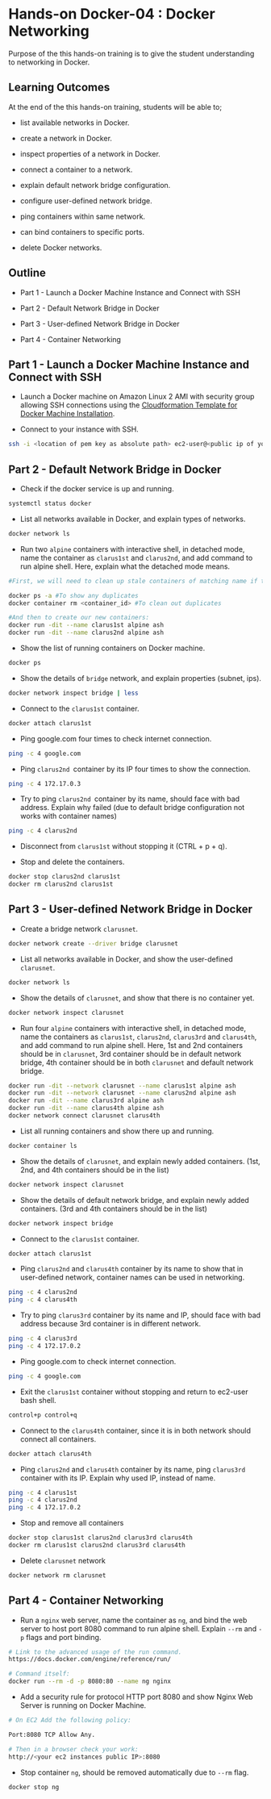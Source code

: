 # Hands-on Docker-04 : Docker Networking

Purpose of the this hands-on training is to give the student understanding to networking in Docker.

## Learning Outcomes

At the end of the this hands-on training, students will be able to;

- list available networks in Docker.

- create a network in Docker.

- inspect properties of a network in Docker.

- connect a container to a network.

- explain default network bridge configuration.

- configure user-defined network bridge.

- ping containers within same network.

- can bind containers to specific ports.

- delete Docker networks.

## Outline

- Part 1 - Launch a Docker Machine Instance and Connect with SSH

- Part 2 - Default Network Bridge in Docker

- Part 3 - User-defined Network Bridge in Docker

- Part 4 - Container Networking

## Part 1 - Launch a Docker Machine Instance and Connect with SSH

- Launch a Docker machine on Amazon Linux 2 AMI with security group allowing SSH connections using the [Cloudformation Template for Docker Machine Installation](../docker-01-installing-on-ec2-linux2/docker-installation-template.yml).


- Connect to your instance with SSH.

```bash
ssh -i <location of pem key as absolute path> ec2-user@<public ip of your docker instance>
```

## Part 2 - Default Network Bridge in Docker

- Check if the docker service is up and running.

```bash
systemctl status docker
```

- List all networks available in Docker, and explain types of networks.

```bash
docker network ls
```

- Run two `alpine` containers with interactive shell, in detached mode, name the container as `clarus1st` and `clarus2nd`, and add command to run alpine shell. Here, explain what the detached mode means.

```bash
#First, we will need to clean up stale containers of matching name if they exist. 

docker ps -a #To show any duplicates
docker container rm <container_id> #To clean out duplicates

#And then to create our new containers:
docker run -dit --name clarus1st alpine ash
docker run -dit --name clarus2nd alpine ash
```

- Show the list of running containers on Docker machine.

```bash
docker ps 
```

- Show the details of `bridge` network, and explain properties (subnet, ips).

```bash
docker network inspect bridge | less
```

- Connect to the `clarus1st` container.

```bash 
docker attach clarus1st
```

- Ping google.com four times to check internet connection.

```bash
ping -c 4 google.com
```

- Ping `clarus2nd `container by its IP four times to show the connection.

```bash
ping -c 4 172.17.0.3
```

- Try to ping `clarus2nd `container by its name, should face with bad address. Explain why failed (due to default bridge configuration not works with container names)

```bash
ping -c 4 clarus2nd
```

- Disconnect from `clarus1st` without stopping it (CTRL + p + q).

- Stop and delete the containers.

```bash
docker stop clarus2nd clarus1st
docker rm clarus2nd clarus1st
```

## Part 3 - User-defined Network Bridge in Docker

- Create a bridge network `clarusnet`.

```bash
docker network create --driver bridge clarusnet
```

- List all networks available in Docker, and show the user-defined `clarusnet`.

```bash
docker network ls 
```

- Show the details of `clarusnet`, and show that there is no container yet.

```bash 
docker network inspect clarusnet
```

- Run four `alpine` containers with interactive shell, in detached mode, name the containers as `clarus1st`, `clarus2nd`, `clarus3rd` and `clarus4th`, and add command to run alpine shell. Here, 1st and 2nd containers should be in `clarusnet`, 3rd container should be in default network bridge, 4th container should be in both `clarusnet` and default network bridge.

```bash
docker run -dit --network clarusnet --name clarus1st alpine ash
docker run -dit --network clarusnet --name clarus2nd alpine ash
docker run -dit --name clarus3rd alpine ash
docker run -dit --name clarus4th alpine ash
docker network connect clarusnet clarus4th
```

- List all running containers and show there up and running.

```bash
docker container ls 
```

- Show the details of `clarusnet`, and explain newly added containers. (1st, 2nd, and 4th containers should be in the list)

```bash 
docker network inspect clarusnet
```

- Show the details of  default network bridge, and explain newly added containers. (3rd and 4th containers should be in the list)

```bash 
docker network inspect bridge
```

- Connect to the `clarus1st` container.

```bash 
docker attach clarus1st
```

- Ping `clarus2nd` and `clarus4th` container by its name to show that in user-defined network, container names can be used in networking.

```bash
ping -c 4 clarus2nd
ping -c 4 clarus4th
```

- Try to ping `clarus3rd` container by its name and IP, should face with bad address because 3rd container is in different network.

```bash 
ping -c 4 clarus3rd
ping -c 4 172.17.0.2
```

- Ping google.com to check internet connection.

```bash
ping -c 4 google.com
```
- Exit the `clarus1st` container without stopping and return to ec2-user bash shell.

```bash
control+p control+q
```

- Connect to the `clarus4th` container, since it is in both network should connect all containers.

```bash
docker attach clarus4th
```

- Ping `clarus2nd` and `clarus4th` container by its name, ping `clarus3rd` container with its IP. Explain why used IP, instead of name.

```bash
ping -c 4 clarus1st
ping -c 4 clarus2nd
ping -c 4 172.17.0.2
```

- Stop and remove all containers

```bash
docker stop clarus1st clarus2nd clarus3rd clarus4th
docker rm clarus1st clarus2nd clarus3rd clarus4th
```

- Delete `clarusnet` network

```bash
docker network rm clarusnet
```

## Part 4 - Container Networking

- Run a `nginx` web server, name the container as `ng`, and bind the web server to host port 8080 command to run alpine shell. Explain `--rm` and `-p` flags and port binding.

```bash
# Link to the advanced usage of the run command. 
https://docs.docker.com/engine/reference/run/

# Command itself:
docker run --rm -d -p 8080:80 --name ng nginx
```

- Add a security rule for protocol HTTP port 8080 and show Nginx Web Server is running on Docker Machine.

```bash
# On EC2 Add the following policy: 

Port:8080 TCP Allow Any.

# Then in a browser check your work:
http://<your ec2 instances public IP>:8080
```

- Stop container `ng`, should be removed automatically due to `--rm` flag.

```bash
docker stop ng
```
